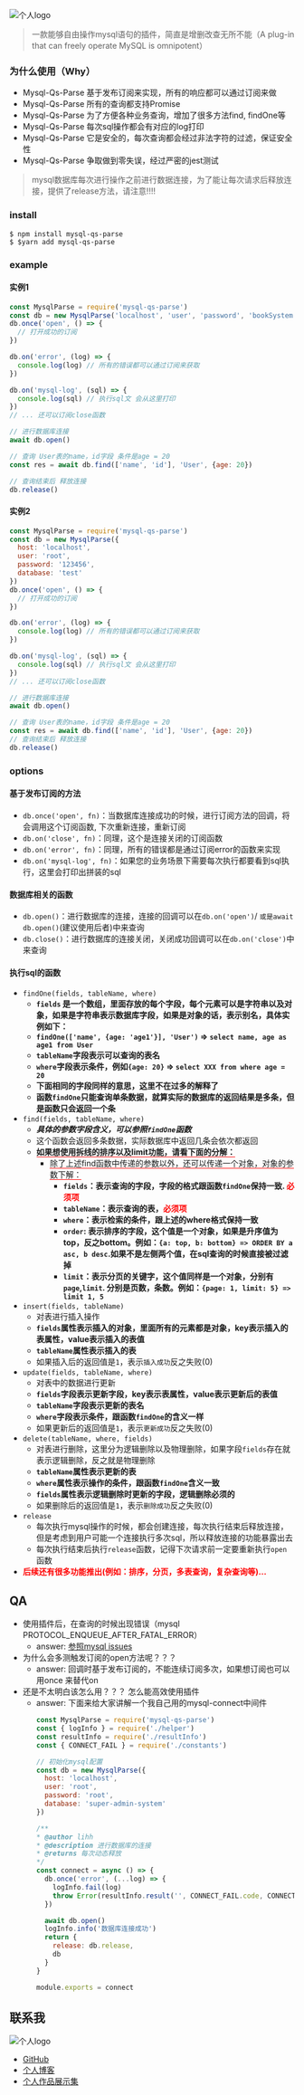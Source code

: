 ![个人logo](http://lihh-core.top/images/mysql-qs-parse.png)
> 一款能够自由操作mysql语句的插件，简直是增删改查无所不能（A plug-in that can freely operate MySQL is omnipotent）

### 为什么使用（Why）
* Mysql-Qs-Parse 基于发布订阅来实现，所有的响应都可以通过订阅来做
* Mysql-Qs-Parse 所有的查询都支持Promise
* Mysql-Qs-Parse 为了方便各种业务查询，增加了很多方法find, findOne等
* Mysql-Qs-Parse 每次sql操作都会有对应的log打印
* Mysql-Qs-Parse 它是安全的，每次查询都会经过非法字符的过滤，保证安全性
* Mysql-Qs-Parse 争取做到零失误，经过严密的jest测试

> mysql数据库每次进行操作之前进行数据连接，为了能让每次请求后释放连接，提供了release方法，请注意!!!!

### install
```
$ npm install mysql-qs-parse
$ $yarn add mysql-qs-parse
```
### example
#### 实例1
```js
const MysqlParse = require('mysql-qs-parse')
const db = new MysqlParse('localhost', 'user', 'password', 'bookSystem')
db.once('open', () => {
  // 打开成功的订阅
})

db.on('error', (log) => {
  console.log(log) // 所有的错误都可以通过订阅来获取
})

db.on('mysql-log', (sql) => {
  console.log(sql) // 执行sql文 会从这里打印
})
// ... 还可以订阅close函数

// 进行数据库连接
await db.open()

// 查询 User表的name，id字段 条件是age = 20
const res = await db.find(['name', 'id'], 'User', {age: 20})

// 查询结束后 释放连接
db.release()
```
#### 实例2
```js
const MysqlParse = require('mysql-qs-parse')
const db = new MysqlParse({
  host: 'localhost',
  user: 'root',
  password: '123456',
  database: 'test'
})
db.once('open', () => {
  // 打开成功的订阅
})

db.on('error', (log) => {
  console.log(log) // 所有的错误都可以通过订阅来获取
})

db.on('mysql-log', (sql) => {
  console.log(sql) // 执行sql文 会从这里打印
})
// ... 还可以订阅close函数

// 进行数据库连接
await db.open()

// 查询 User表的name，id字段 条件是age = 20
const res = await db.find(['name', 'id'], 'User', {age: 20})
// 查询结束后 释放连接
db.release()
```
### options
#### 基于发布订阅的方法
* `db.once('open', fn)`：当数据库连接成功的时候，进行订阅方法的回调，将会调用这个订阅函数, 下次重新连接，重新订阅
* `db.on('close', fn)`：同理，这个是连接关闭的订阅函数
* `db.on('error', fn)`：同理，所有的错误都是通过订阅error的函数来实现
* `db.on('mysql-log', fn)`：如果您的业务场景下需要每次执行都要看到sql执行，这里会打印出拼装的sql
#### 数据库相关的函数
* `db.open()`：进行数据库的连接，连接的回调可以在`db.on('open')`/ `或是await db.open()`(建议使用后者)中来查询
* `db.close()`：进行数据库的连接关闭，关闭成功回调可以在`db.on('close')`中来查询
#### 执行sql的函数
* `findOne(fields, tableName, where)`
  * **`fields` 是一个数组，里面存放的每个字段，每个元素可以是字符串以及对象，如果是字符串表示数据库字段，如果是对象的话，表示别名，具体实例如下：**
  * **`findOne(['name', {age: 'age1'}], 'User')` => `select name, age as age1 from User`**
  * **`tableName`字段表示可以查询的表名**
  * **`where`字段表示条件，例如`{age: 20}` => `select XXX from where age = 20`**
  * **下面相同的字段同样的意思，这里不在过多的解释了**
  * **函数`findOne`只能查询单条数据，就算实际的数据库的返回结果是多条，但是函数只会返回一个条**
* `find(fields, tableName, where)`
  * _**具体的参数字段含义，可以参照`findOne`函数**_
  * 这个函数会返回多条数据，实际数据库中返回几条会依次都返回
  * **<span style = 'border-bottom: 1px solid red;'>如果想使用拆线的排序以及limit功能，请看下面的分解：</span>**
    * <span style = 'border-bottom: 1px solid red;'>除了上述find函数中传递的参数以外，还可以传递一个对象，对象的参数下解：</span>
      * **`fields`：表示查询的字段，字段的格式跟函数`findOne`保持一致. <span style = 'color: red;'>必须项</span>**
      * **`tableName`：表示查询的表，<span style = 'color: red;'>必须项</span>**
      * **`where`：表示检索的条件，跟上述的where格式保持一致**
      * **`order`: 表示排序的字段，这个值是一个对象，如果是升序值为top，反之bottom。例如：`{a: top, b: bottom} => ORDER BY a asc, b desc`.如果不是左侧两个值，在sql查询的时候直接被过滤掉**
      * **`limit`：表示分页的关键字，这个值同样是一个对象，分别有`page`,`limit`. 分别是页数，条数。例如：`{page: 1, limit: 5} => limit 1, 5`**
* `insert(fields, tableName)`
  * 对表进行插入操作
  * **`fields`属性表示插入的对象，里面所有的元素都是对象，key表示插入的表属性，value表示插入的表值**
  * **`tableName`属性表示插入的表**
  * 如果插入后的返回值是`1`，表示`插入成功`反之失败(0)
* `update(fields, tableName, where)`
  * 对表中的数据进行更新
  * **`fields`字段表示更新字段，key表示表属性，value表示更新后的表值**
  * **`tableName`字段表示更新的表名**
  * **`where`字段表示条件，跟函数`findOne`的含义一样**
  * 如果更新后的返回值是`1`，表示`更新成功`反之失败(0)
* `delete(tableName, where, fields)`
  * 对表进行删除，这里分为逻辑删除以及物理删除，如果字段`fields`存在就表示逻辑删除，反之就是物理删除
  * **`tableName`属性表示更新的表**
  * **`where`属性表示操作的条件，跟函数`findOne`含义一致**
  * **`fields`属性表示逻辑删除时更新的字段，逻辑删除必须的**
  * 如果删除后的返回值是`1`，表示`删除成功`反之失败(0)
* `release`
  * 每次执行mysql操作的时候，都会创建连接，每次执行结束后释放连接，但是考虑到用户可能一个连接执行多次sql，所以释放连接的功能暴露出去
  * 每次执行结束后执行`release`函数，记得下次请求前一定要重新执行`open`函数
* **<font color=red>后续还有很多功能推出(例如：排序，分页，多表查询，复杂查询等)...</font>**
## QA
* 使用插件后，在查询的时候出现错误（mysql PROTOCOL_ENQUEUE_AFTER_FATAL_ERROR）
  * answer: [参照mysql issues](https://github.com/mysqljs/mysql/issues/1166)
* 为什么会多测触发订阅的open方法呢？？？
  * answer: 回调时基于发布订阅的，不能连续订阅多次，如果想订阅也可以用once 来替代on
* 还是不太明白该怎么用？？？ 怎么能高效使用插件
  * answer: 下面来给大家讲解一个我自己用的mysql-connect中间件
    ```js
    const MysqlParse = require('mysql-qs-parse')
    const { logInfo } = require('./helper')
    const resultInfo = require('./resultInfo')
    const { CONNECT_FAIL } = require('./constants')

    // 初始化mysql配置
    const db = new MysqlParse({
      host: 'localhost',
      user: 'root',
      password: 'root',
      database: 'super-admin-system'
    })

    /**
    * @author lihh
    * @description 进行数据库的连接
    * @returns 每次动态释放
    */
    const connect = async () => {
      db.once('error', (...log) => {
        logInfo.fail(log)
        throw Error(resultInfo.result('', CONNECT_FAIL.code, CONNECT_FAIL.msg))
      })

      await db.open()
      logInfo.info('数据库连接成功')
      return {
        release: db.release,
        db
      }
    }

    module.exports = connect
    ```

## 联系我
![个人logo](http://lihh-core.top/images/personal-logo.jpeg)
 * [GitHub](https://github.com/a572251465)
 * [个人博客](http://lihh-core.top/share)
 * [个人作品展示集](http://lihh-core.top)
